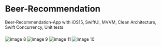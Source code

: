 # Beer-Recommendation
Beer-Recommendation-App with iOS15, SwiftUI, MVVM, Clean Architecture, Swift Concurrency, Unit tests
###
![image 8](https://github.com/parkhj0423/Beer-Recommendation/assets/50567986/b44933b3-a1ec-4db4-8401-856182accc9a)
![image 9](https://github.com/parkhj0423/Beer-Recommendation/assets/50567986/4cb0d2d8-59b6-44ea-9699-b2abfe4fc247)
![image 11](https://github.com/parkhj0423/Beer-Recommendation/assets/50567986/2d8f7384-f59d-4310-ac0f-ab08bea9e2ee)
![image 10](https://github.com/parkhj0423/Beer-Recommendation/assets/50567986/4ddd2806-f55f-4171-af3c-702199fc683f)
